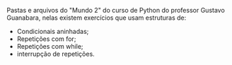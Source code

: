 Pastas e arquivos do "Mundo 2" do curso de Python do professor Gustavo Guanabara, nelas existem exercícios que usam estruturas de:

- Condicionais aninhadas;
- Repetições com for;
- Repetições com while;
- interrupção de repetições.
